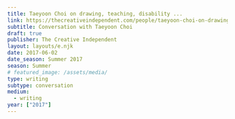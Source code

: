 ```yaml
---
title: Taeyoon Choi on drawing, teaching, disability ...
link: https://thecreativeindependent.com/people/taeyoon-choi-on-drawing-teaching-disability-and-the-difference-between-work-and-project/
subtitle: Conversation with Taeyoon Choi
draft: true
publisher: The Creative Independent
layout: layouts/e.njk
date: 2017-06-02
date_season: Summer 2017
season: Summer
# featured_image: /assets/media/
type: writing
subtype: conversation
medium:
  - writing
year: ["2017"]
---
```

